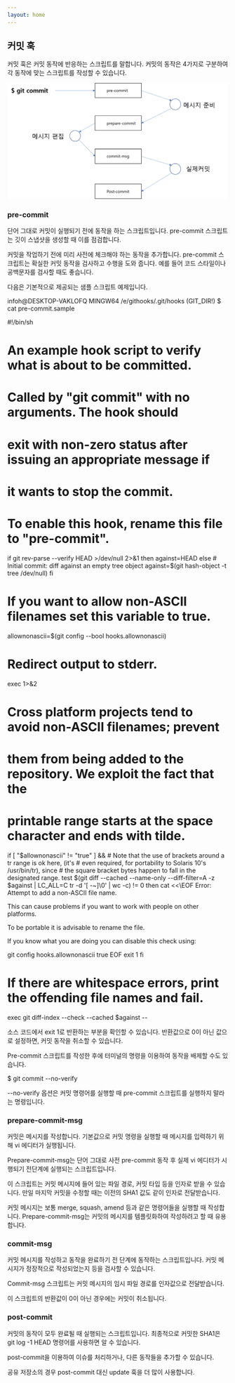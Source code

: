```yaml
---
layout: home
---
```

## 커밋 훅
커밋 훅은 커밋 동작에 반응하는 스크립트를 말합니다. 커밋의 동작은 4가지로 구분하여 각 동작에 맞는 스크립트를 작성할 수 있습니다.

![훅](./img/image001.png) 

### pre-commit
단어 그대로 커밋이 실행되기 전에 동작을 하는 스크립트입니다. pre-commit 스크립트는 깃이 스냅샷을 생성할 때 이를 점검합니다. 

커밋을 작업하기 전에 미리 사전에 체크해야 하는 동작을 추가합니다. pre-commit 스크립트는 확실한 커밋 동작을 검사하고 수행을 도와 줍니다. 예를 들어 코드 스타일이나 공백문자를 검사할 때도 좋습니다.

다음은 기본적으로 제공되는 샘플 스크립트 예제입니다.

infoh@DESKTOP-VAKLOFQ MINGW64 /e/githooks/.git/hooks (GIT_DIR!)
$ cat pre-commit.sample

#!/bin/sh
#
# An example hook script to verify what is about to be committed.
# Called by "git commit" with no arguments.  The hook should
# exit with non-zero status after issuing an appropriate message if
# it wants to stop the commit.
#
# To enable this hook, rename this file to "pre-commit".

if git rev-parse --verify HEAD >/dev/null 2>&1
then
    against=HEAD
else
    # Initial commit: diff against an empty tree object
    against=$(git hash-object -t tree /dev/null)
fi

# If you want to allow non-ASCII filenames set this variable to true.
allownonascii=$(git config --bool hooks.allownonascii)

# Redirect output to stderr.
exec 1>&2

# Cross platform projects tend to avoid non-ASCII filenames; prevent
# them from being added to the repository. We exploit the fact that the
# printable range starts at the space character and ends with tilde.
if [ "$allownonascii" != "true" ] &&
    # Note that the use of brackets around a tr range is ok here, (it's
    # even required, for portability to Solaris 10's /usr/bin/tr), since
    # the square bracket bytes happen to fall in the designated range.
    test $(git diff --cached --name-only --diff-filter=A -z $against |
      LC_ALL=C tr -d '[ -~]\0' | wc -c) != 0
then
    cat <<\EOF
Error: Attempt to add a non-ASCII file name.

This can cause problems if you want to work with people on other platforms.

To be portable it is advisable to rename the file.

If you know what you are doing you can disable this check using:

  git config hooks.allownonascii true
EOF
    exit 1
fi

# If there are whitespace errors, print the offending file names and fail.
exec git diff-index --check --cached $against --


소스 코드에서 exit 1로 반환하는 부분을 확인할 수 있습니다. 반환값으로 0이 아닌 값으로 설정하면, 커밋 동작을 취소할 수 있습니다.

Pre-commit 스크립트를 작성한 후에 터미널의 명령을 이용하여 동작을 배제할 수도 있습니다. 

$ git commit --no-verify 

--no-verify 옵션은 커밋 명령어를 실행할 때 pre-commit 스크립트를 실행하지 말라는 명령입니다.

### prepare-commit-msg
커밋은 메시지를 작성합니다. 기본값으로 커밋 명령을 실행할 때 메시지를 입력하기 위해 vi 에디터가 실행됩니다. 

Prepare-commit-msg는 단어 그대로 사전 pre-commit 동작 후 실제 vi 에디터가 시행되기 전단계에 실행되는 스크립트입니다.

이 스크립트는 커밋 메시지에 들어 있는 파일 경로, 커밋 타입 등을 인자로 받을 수 있습니다. 만일 마지막 커밋을 수정할 때는 이전의 SHA1 값도 같이 인자로 전달받습니다.

커밋 메시지는 보통 merge, squash, amend 등과 같은 명령어들을 실행할 때 작성합니다. Prepare-commit-msg는 커밋의 메시지를 템플릿화하여 작성하려고 할 때 유용합니다.

### commit-msg
커밋 메시지를 작성하고 동작을 완료하기 전 단계에 동작하는 스크립트입니다. 커밋 메시지가 정장적으로 작성되었는지 등을 검사할 수 있습니다.

Commit-msg 스크립트는 커밋 메시지의 임시 파일 경로를 인자값으로 전달받습니다. 

이 스크립트의 반환값이 0이 아닌 경우에는 커밋이 취소됩니다.

### post-commit
커밋의 동작이 모두 완료될 때 실행되는 스크립트입니다. 최종적으로 커밋한 SHA1은 git log -1 HEAD 명령어를 사용하면 알 수 있습니다. 

post-commit을 이용하여 이슈를 처리하거나, 다른 동작들을 추가할 수 있습니다.

공유 저장소의 경우 post-commit 대신 update 훅을 더 많이 사용합니다.
